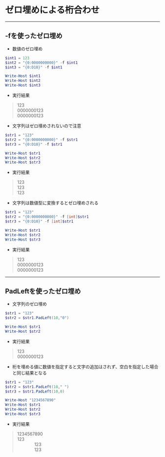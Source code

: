 # ゼロ埋めによる桁合わせ

***

## -fを使ったゼロ埋め

* 数値のゼロ埋め

```PowerShell
$int1 = 123
$int2 = "{0:0000000000}" -f $int1
$int3 = "{0:D10}" -f $int1

Write-Host $int1
Write-Host $int2
Write-Host $int3
```

* 実行結果

> 123  
0000000123  
0000000123

* 文字列はゼロ埋めされないので注意

```PowerShell
$str1 = "123"
$str2 = "{0:0000000000}" -f $str1
$str3 = "{0:D10}" -f $str1

Write-Host $str1
Write-Host $str2
Write-Host $str3
```

* 実行結果

> 123  
123  
123

* 文字列は数値型に変換するとゼロ埋めされる

```PowerShell
$str1 = "123"
$str2 = "{0:0000000000}" -f [int]$str1
$str3 = "{0:D10}" -f [int]$str1

Write-Host $str1
Write-Host $str2
Write-Host $str3
```

* 実行結果

> 123  
0000000123  
0000000123

***

## PadLeftを使ったゼロ埋め

* 文字列のゼロ埋め

```PowerShell
$str1 = "123"
$str2 = $str1.PadLeft(10,"0")

Write-Host $str1
Write-Host $str2
```

* 実行結果

> 123  
0000000123

* 桁を埋める値に数値を指定すると文字の追加はされず、空白を指定した場合と同じ結果となる

```PowerShell
$str1 = "123"
$str2 = $str1.PadLeft(10," ")
$str3 = $str1.PadLeft(10,0)

Write-Host "1234567890"
Write-Host $str1
Write-Host $str2
Write-Host $str3
```

* 実行結果

> 1234567890  
123  
&nbsp; &nbsp; &nbsp; &nbsp; &nbsp; &nbsp; &nbsp; 123  
&nbsp; &nbsp; &nbsp; &nbsp; &nbsp; &nbsp; &nbsp; 123
